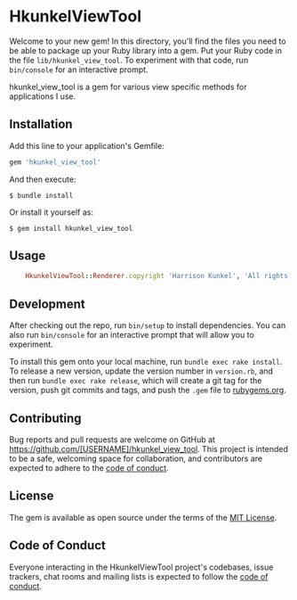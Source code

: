 # HkunkelViewTool

Welcome to your new gem! In this directory, you'll find the files you need to be able to package up your Ruby library into a gem. Put your Ruby code in the file `lib/hkunkel_view_tool`. To experiment with that code, run `bin/console` for an interactive prompt.

hkunkel_view_tool is a gem for various view specific methods for applications I use.

## Installation

Add this line to your application's Gemfile:

```ruby
gem 'hkunkel_view_tool'
```

And then execute:

    $ bundle install

Or install it yourself as:

    $ gem install hkunkel_view_tool

## Usage

```ruby
    HkunkelViewTool::Renderer.copyright 'Harrison Kunkel', 'All rights reserved'
```
## Development

After checking out the repo, run `bin/setup` to install dependencies. You can also run `bin/console` for an interactive prompt that will allow you to experiment.

To install this gem onto your local machine, run `bundle exec rake install`. To release a new version, update the version number in `version.rb`, and then run `bundle exec rake release`, which will create a git tag for the version, push git commits and tags, and push the `.gem` file to [rubygems.org](https://rubygems.org).

## Contributing

Bug reports and pull requests are welcome on GitHub at https://github.com/[USERNAME]/hkunkel_view_tool. This project is intended to be a safe, welcoming space for collaboration, and contributors are expected to adhere to the [code of conduct](https://github.com/[USERNAME]/hkunkel_view_tool/blob/master/CODE_OF_CONDUCT.md).


## License

The gem is available as open source under the terms of the [MIT License](https://opensource.org/licenses/MIT).

## Code of Conduct

Everyone interacting in the HkunkelViewTool project's codebases, issue trackers, chat rooms and mailing lists is expected to follow the [code of conduct](https://github.com/[USERNAME]/hkunkel_view_tool/blob/master/CODE_OF_CONDUCT.md).
